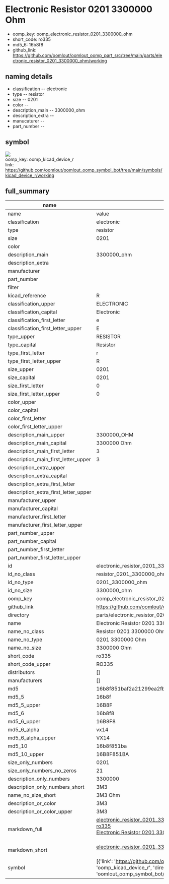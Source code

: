 # Electronic Resistor 0201 3300000 Ohm

  
* oomp_key: oomp_electronic_resistor_0201_3300000_ohm 
* short_code: ro335
* md5_6: 16b8f8  
* github_link: https://github.com/oomlout/oomlout_oomp_part_src/tree/main/parts/electronic_resistor_0201_3300000_ohm/working  
## naming details
* classification -- electronic
* type -- resistor
* size -- 0201
* color -- 
* description_main -- 3300000_ohm
* description_extra -- 
* manucaturer -- 
* part_number -- 



## symbol

![](symbol/{index}/working/working_600.png)  
oomp_key: oomp_kicad_device_r  
link: https://github.com/oomlout/oomlout_oomp_symbol_bot/tree/main/symbols/kicad_device_r/working  


## full_summary
| name | value | 
| --- | --- | 
| name | value | 
| classification | electronic | 
| type | resistor | 
| size | 0201 | 
| color |  | 
| description_main | 3300000_ohm | 
| description_extra |  | 
| manufacturer |  | 
| part_number |  | 
| filter |  | 
| kicad_reference | R | 
| classification_upper | ELECTRONIC | 
| classification_capital | Electronic | 
| classification_first_letter | e | 
| classification_first_letter_upper | E | 
| type_upper | RESISTOR | 
| type_capital | Resistor | 
| type_first_letter | r | 
| type_first_letter_upper | R | 
| size_upper | 0201 | 
| size_capital | 0201 | 
| size_first_letter | 0 | 
| size_first_letter_upper | 0 | 
| color_upper |  | 
| color_capital |  | 
| color_first_letter |  | 
| color_first_letter_upper |  | 
| description_main_upper | 3300000_OHM | 
| description_main_capital | 3300000 Ohm | 
| description_main_first_letter | 3 | 
| description_main_first_letter_upper | 3 | 
| description_extra_upper |  | 
| description_extra_capital |  | 
| description_extra_first_letter |  | 
| description_extra_first_letter_upper |  | 
| manufacturer_upper |  | 
| manufacturer_capital |  | 
| manufacturer_first_letter |  | 
| manufacturer_first_letter_upper |  | 
| part_number_upper |  | 
| part_number_capital |  | 
| part_number_first_letter |  | 
| part_number_first_letter_upper |  | 
| id | electronic_resistor_0201_3300000_ohm | 
| id_no_class | resistor_0201_3300000_ohm | 
| id_no_type | 0201_3300000_ohm | 
| id_no_size | 3300000_ohm | 
| oomp_key | oomp_electronic_resistor_0201_3300000_ohm | 
| github_link | https://github.com/oomlout/oomlout_oomp_part_src/tree/main/parts/electronic_resistor_0201_3300000_ohm/working | 
| directory | parts/electronic_resistor_0201_3300000_ohm | 
| name | Electronic Resistor 0201 3300000 Ohm | 
| name_no_class | Resistor 0201 3300000 Ohm | 
| name_no_type | 0201 3300000 Ohm | 
| name_no_size | 3300000 Ohm | 
| short_code | ro335 | 
| short_code_upper | RO335 | 
| distributors | [] | 
| manufacturers | [] | 
| md5 | 16b8f851baf2a21299ea2fbff90e2068 | 
| md5_5 | 16b8f | 
| md5_5_upper | 16B8F | 
| md5_6 | 16b8f8 | 
| md5_6_upper | 16B8F8 | 
| md5_6_alpha | vx14 | 
| md5_6_alpha_upper | VX14 | 
| md5_10 | 16b8f851ba | 
| md5_10_upper | 16B8F851BA | 
| size_only_numbers | 0201 | 
| size_only_numbers_no_zeros | 21 | 
| description_only_numbers | 3300000 | 
| description_only_numbers_short | 3M3 | 
| name_no_size_short | 3M3 Ohm | 
| description_or_color | 3M3 | 
| description_or_color_upper | 3M3 | 
| markdown_full | [electronic_resistor_0201_3300000_ohm](https://github.com/oomlout/oomlout_oomp_part_src/tree/main/parts/electronic_resistor_0201_3300000_ohm/working)<br>[ro335](https://github.com/oomlout/oomlout_oomp_part_src/tree/main/parts/electronic_resistor_0201_3300000_ohm/working)<br>[Electronic Resistor 0201 3300000 Ohm](https://github.com/oomlout/oomlout_oomp_part_src/tree/main/parts/electronic_resistor_0201_3300000_ohm/working)<br><br> | 
| markdown_short | [electronic_resistor_0201_3300000_ohm](https://github.com/oomlout/oomlout_oomp_part_src/tree/main/parts/electronic_resistor_0201_3300000_ohm/working)<br><br> | 
| symbol | [{'link': 'https://github.com/oomlout/oomlout_oomp_symbol_bot/tree/main/symbols/kicad_device_r', 'oomp_key': 'oomp_kicad_device_r', 'directory': 'oomlout_oomp_symbol_bot/symbols/kicad_device_r//working/working.kicad_sym', 'index': 0}] | 
